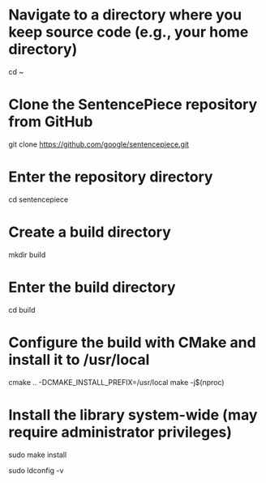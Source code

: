 # Navigate to a directory where you keep source code (e.g., your home directory)
cd ~

# Clone the SentencePiece repository from GitHub
git clone https://github.com/google/sentencepiece.git

# Enter the repository directory
cd sentencepiece

# Create a build directory
mkdir build

# Enter the build directory
cd build

# Configure the build with CMake and install it to /usr/local
cmake .. -DCMAKE_INSTALL_PREFIX=/usr/local
make -j$(nproc)

# Install the library system-wide (may require administrator privileges)
sudo make install

sudo ldconfig -v